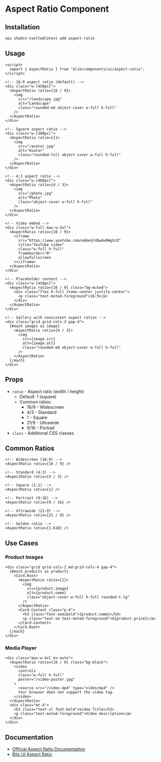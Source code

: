 # Aspect Ratio Component

## Installation

```bash
npx shadcn-svelte@latest add aspect-ratio
```

## Usage

```svelte
<script>
  import { AspectRatio } from "$lib/components/ui/aspect-ratio";
</script>

<!-- 16:9 aspect ratio (default) -->
<div class="w-[450px]">
  <AspectRatio ratio={16 / 9}>
    <img
      src="/landscape.jpg"
      alt="Landscape"
      class="rounded-md object-cover w-full h-full"
    />
  </AspectRatio>
</div>

<!-- Square aspect ratio -->
<div class="w-[300px]">
  <AspectRatio ratio={1}>
    <img
      src="/avatar.jpg"
      alt="Avatar"
      class="rounded-full object-cover w-full h-full"
    />
  </AspectRatio>
</div>

<!-- 4:3 aspect ratio -->
<div class="w-[400px]">
  <AspectRatio ratio={4 / 3}>
    <img
      src="/photo.jpg"
      alt="Photo"
      class="object-cover w-full h-full"
    />
  </AspectRatio>
</div>

<!-- Video embed -->
<div class="w-full max-w-3xl">
  <AspectRatio ratio={16 / 9}>
    <iframe
      src="https://www.youtube.com/embed/dQw4w9WgXcQ"
      title="YouTube video"
      class="w-full h-full"
      frameborder="0"
      allowfullscreen
    ></iframe>
  </AspectRatio>
</div>

<!-- Placeholder content -->
<div class="w-[450px]">
  <AspectRatio ratio={16 / 9} class="bg-muted">
    <div class="flex h-full items-center justify-center">
      <p class="text-muted-foreground">16:9</p>
    </div>
  </AspectRatio>
</div>

<!-- Gallery with consistent aspect ratios -->
<div class="grid grid-cols-3 gap-4">
  {#each images as image}
    <AspectRatio ratio={4 / 3}>
      <img
        src={image.src}
        alt={image.alt}
        class="rounded-md object-cover w-full h-full"
      />
    </AspectRatio>
  {/each}
</div>
```

## Props

- `ratio` - Aspect ratio (width / height)
  - Default: 1 (square)
  - Common ratios:
    - 16/9 - Widescreen
    - 4/3 - Standard
    - 1 - Square
    - 21/9 - Ultrawide
    - 9/16 - Portrait
- `class` - Additional CSS classes

## Common Ratios

```svelte
<!-- Widescreen (16:9) -->
<AspectRatio ratio={16 / 9} />

<!-- Standard (4:3) -->
<AspectRatio ratio={4 / 3} />

<!-- Square (1:1) -->
<AspectRatio ratio={1} />

<!-- Portrait (9:16) -->
<AspectRatio ratio={9 / 16} />

<!-- Ultrawide (21:9) -->
<AspectRatio ratio={21 / 9} />

<!-- Golden ratio -->
<AspectRatio ratio={1.618} />
```

## Use Cases

### Product Images
```svelte
<div class="grid grid-cols-2 md:grid-cols-4 gap-4">
  {#each products as product}
    <Card.Root>
      <AspectRatio ratio={1}>
        <img
          src={product.image}
          alt={product.name}
          class="object-cover w-full h-full rounded-t-lg"
        />
      </AspectRatio>
      <Card.Content class="p-4">
        <h3 class="font-semibold">{product.name}</h3>
        <p class="text-sm text-muted-foreground">${product.price}</p>
      </Card.Content>
    </Card.Root>
  {/each}
</div>
```

### Media Player
```svelte
<div class="max-w-4xl mx-auto">
  <AspectRatio ratio={16 / 9} class="bg-black">
    <video
      controls
      class="w-full h-full"
      poster="/video-poster.jpg"
    >
      <source src="/video.mp4" type="video/mp4" />
      Your browser does not support the video tag.
    </video>
  </AspectRatio>
  <div class="mt-4">
    <h2 class="text-xl font-bold">Video Title</h2>
    <p class="text-muted-foreground">Video description</p>
  </div>
</div>
```

## Documentation

- [Official Aspect Ratio Documentation](https://www.shadcn-svelte.com/docs/components/aspect-ratio)
- [Bits UI Aspect Ratio](https://bits-ui.com/docs/components/aspect-ratio)